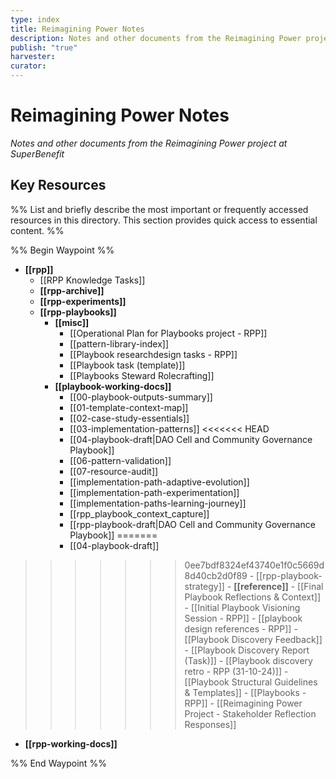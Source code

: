 ```yaml
---
type: index
title: Reimagining Power Notes
description: Notes and other documents from the Reimagining Power project at SuperBenefit
publish: "true"
harvester: 
curator:
---
```

# Reimagining Power Notes

_Notes and other documents from the Reimagining Power project at SuperBenefit_

## Key Resources

%% List and briefly describe the most important or frequently accessed resources in this directory. This section provides quick access to essential content. %%


%% Begin Waypoint %%
- **[[rpp]]**
  - [[RPP Knowledge Tasks]]
  - **[[rpp-archive]]**
  - **[[rpp-experiments]]**
  - **[[rpp-playbooks]]**
    - **[[misc]]**
      - [[Operational Plan for Playbooks project - RPP]]
      - [[pattern-library-index]]
      - [[Playbook researchdesign tasks - RPP]]
      - [[Playbook task (template)]]
      - [[Playbooks Steward Rolecrafting]]
    - **[[playbook-working-docs]]**
      - [[00-playbook-outputs-summary]]
      - [[01-template-context-map]]
      - [[02-case-study-essentials]]
      - [[03-implementation-patterns]]
<<<<<<< HEAD
      - [[04-playbook-draft|DAO Cell and Community Governance Playbook]]
      - [[06-pattern-validation]]
      - [[07-resource-audit]]
      - [[implementation-path-adaptive-evolution]]
      - [[implementation-path-experimentation]]
      - [[implementation-paths-learning-journey]]
      - [[rpp_playbook_context_capture]]
      - [[rpp-playbook-draft|DAO Cell and Community Governance Playbook]]
=======
      - [[04-playbook-draft]]
>>>>>>> 0ee7bdf8324ef43740e1f0c5669d8d40cb2d0f89
      - [[rpp-playbook-strategy]]
    - **[[reference]]**
      - [[Final Playbook Reflections & Context]]
      - [[Initial Playbook Visioning Session - RPP]]
      - [[playbook design references - RPP]]
      - [[Playbook Discovery Feedback]]
      - [[Playbook Discovery Report (Task)]]
      - [[Playbook discovery retro - RPP (31-10-24)]]
      - [[Playbook Structural Guidelines & Templates]]
      - [[Playbooks - RPP]]
      - [[Reimagining Power Project - Stakeholder Reflection Responses]]
  - **[[rpp-working-docs]]**

%% End Waypoint %%